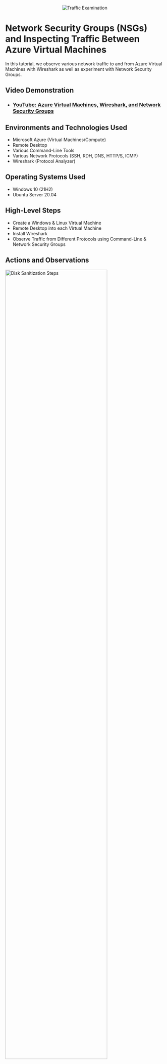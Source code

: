 <p align="center">
<img src="https://i.imgur.com/Ua7udoS.png" alt="Traffic Examination"/>
</p>

<h1>Network Security Groups (NSGs) and Inspecting Traffic Between Azure Virtual Machines</h1>
In this tutorial, we observe various network traffic to and from Azure Virtual Machines with Wireshark as well as experiment with Network Security Groups. <br />


<h2>Video Demonstration</h2>

- ### [YouTube: Azure Virtual Machines, Wireshark, and Network Security Groups](https://www.youtube.com)

<h2>Environments and Technologies Used</h2>

- Microsoft Azure (Virtual Machines/Compute)
- Remote Desktop
- Various Command-Line Tools
- Various Network Protocols (SSH, RDH, DNS, HTTP/S, ICMP)
- Wireshark (Protocol Analyzer)

<h2>Operating Systems Used </h2>

- Windows 10 (21H2)
- Ubuntu Server 20.04

<h2>High-Level Steps</h2>

- Create a Windows & Linux Virtual Machine
- Remote Desktop into each Virtual Machine
- Install Wireshark 
- Observe Traffic from Different Protocols using Command-Line & Network Security Groups

<h2>Actions and Observations</h2>

<p>
<img src="https://i.imgur.com/DJmEXEB.png" height="80%" width="80%" alt="Disk Sanitization Steps"/>
</p>
<p>
To start observing network traffic, we first need to create two virtual machines on Microsoft Azure. To create the Windows VM:
</p>
<p>
  
  1. On the home webpage, type into the search bar "Virtual Machines" and select the icon
  
  2. Select create virtual machine
     
  3. Give the machine a name such as VM1, and then choose Windows 10 Pro as the image
     
  4. Make sure to give the virtual machine enough virtual cpu size, such as 2vcpus so that the VM doesn't run slow
     
  5. Input a username and password
   
  6. Agree to the liscensing and click "Review + Create", then Create 
  
</p>
<p>
To create the Linux VM, repeat the steps above with a few minor changes:
</p>
<p>

  - Make sure the Linux VM is in the same Resource group, region, & virtual network as the Windows VM (under Networking)
  - Instead of selecting the Windows image, select Ubuntu Server 20.04 LTS
  - Under "Administrator Account" select password instead of SSH public key to create a username and password
</p>
<br />

<p>
<img src="https://i.imgur.com/DJmEXEB.png" height="80%" width="80%" alt="Disk Sanitization Steps"/>
</p>
<p>
Congrats! You have now created two virtual machines on Microsoft Azure. To remotely connect to each, you can search for "Remote Desktop Connection" on Windows, or if you are using MacOS you can download an app called "Microsoft Remote Desktop". From there, it will ask for a public IP address of your VM. To find this, go back to the Virtual Machines page on Azure and you should see both virtual machines, along with their generated public IP address like the image below. 
<img src="https://i.imgur.com/DJmEXEB.png" height="80%" width="80%" alt="Disk Sanitization Steps"/>

Once you select connect in Remote Desktop, enter the username and password you created eariler for the Windows VM. Once remoted in, minimize the window and open another instance of Remote Desktop to remote in to the Linux VM. 
</p>
<br />

<p>
<img src="https://i.imgur.com/DJmEXEB.png" height="80%" width="80%" alt="Disk Sanitization Steps"/>
</p>
<p>
On the Windows VM, launch Microsoft Edge and search "Download Wireshark" and download the Windows Intel Installer version (refer to the image above). You can also copy and paste this link into the VM: https://www.wireshark.org/. Wireshark allows us to view various networking traffic and filter for specific ports. Once installed, launch Wireshark and select Ethernet and Start Capturing Packets (shark icon). 
<img src="https://i.imgur.com/DJmEXEB.png" height="80%" width="80%" alt="Disk Sanitization Steps"/>
</p>
<br />
